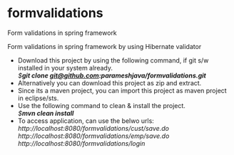 # formvalidations
Form validations in spring framework

Form validations in spring framework by using Hibernate validator <br />

* Download this project by using the following command, if git s/w installed in your system already. <br />
  _$_***git clone git@github.com:parameshjava/formvalidations.git***
* Alternatively you can download this project as zip and extract.
* Since its a maven project, you can import this project as maven project in eclipse/sts.
* Use the following command to clean & install the project. <br />
  _$_***mvn clean install***
* To access application, can use the belwo urls:
 _http://localhost:8080/formvalidations/cust/save.do_ <br />
 _http://localhost:8080/formvalidations/emp/save.do_ <br />
 _http://localhost:8080/formvalidations/login_ <br />